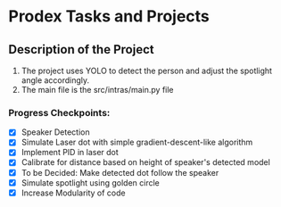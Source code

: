 # Prodex Tasks and Projects
## Description of the Project
1. The project uses YOLO to detect the person and adjust the spotlight angle accordingly.
2. The main file is the src/intras/main.py file
### Progress Checkpoints:
- [x] Speaker Detection
- [x] Simulate Laser dot with simple gradient-descent-like algorithm
- [x] Implement PID in laser dot
- [x] Calibrate for distance based on height of speaker's detected model
- [x] To be Decided: Make detected dot follow the speaker
- [x] Simulate spotlight using golden circle
- [x] Increase Modularity of code
